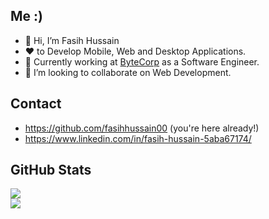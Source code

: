  ## Me :)
- 👋 Hi, I’m Fasih Hussain
- :heart: to Develop Mobile, Web and Desktop Applications. 
- 🌱 Currently working at [ByteCorp](https://bytecorp.io "ByteCorp") as a Software Engineer.
- 💞️ I’m looking to collaborate on Web Development.

 ## Contact
 
* https://github.com/fasihhussain00 (you're here already!)
* https://www.linkedin.com/in/fasih-hussain-5aba67174/ 

 ## GitHub Stats

![](https://github-readme-stats.vercel.app/api?username=fasihhussain00&show_icons=true&theme=radical&theme=transparent)  
![](https://github-readme-stats.vercel.app/api/top-langs/?username=fasihhussain00&layout=compact&theme=transparent)  
